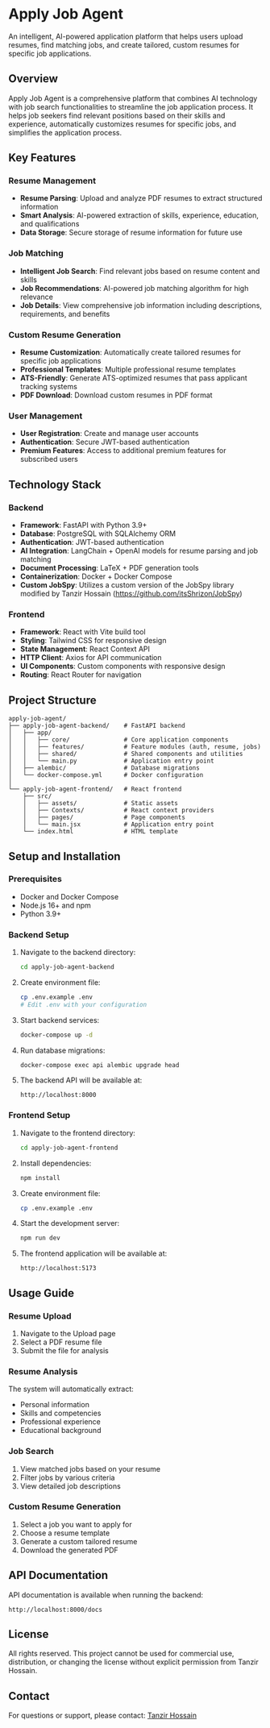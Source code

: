 # Apply Job Agent

An intelligent, AI-powered application platform that helps users upload resumes, find matching jobs, and create tailored, custom resumes for specific job applications.

## Overview

Apply Job Agent is a comprehensive platform that combines AI technology with job search functionalities to streamline the job application process. It helps job seekers find relevant positions based on their skills and experience, automatically customizes resumes for specific jobs, and simplifies the application process.

## Key Features

### Resume Management
- **Resume Parsing**: Upload and analyze PDF resumes to extract structured information
- **Smart Analysis**: AI-powered extraction of skills, experience, education, and qualifications
- **Data Storage**: Secure storage of resume information for future use

### Job Matching
- **Intelligent Job Search**: Find relevant jobs based on resume content and skills
- **Job Recommendations**: AI-powered job matching algorithm for high relevance
- **Job Details**: View comprehensive job information including descriptions, requirements, and benefits

### Custom Resume Generation
- **Resume Customization**: Automatically create tailored resumes for specific job applications
- **Professional Templates**: Multiple professional resume templates
- **ATS-Friendly**: Generate ATS-optimized resumes that pass applicant tracking systems
- **PDF Download**: Download custom resumes in PDF format

### User Management
- **User Registration**: Create and manage user accounts
- **Authentication**: Secure JWT-based authentication
- **Premium Features**: Access to additional premium features for subscribed users

## Technology Stack

### Backend
- **Framework**: FastAPI with Python 3.9+
- **Database**: PostgreSQL with SQLAlchemy ORM
- **Authentication**: JWT-based authentication
- **AI Integration**: LangChain + OpenAI models for resume parsing and job matching
- **Document Processing**: LaTeX + PDF generation tools
- **Containerization**: Docker + Docker Compose
- **Custom JobSpy**: Utilizes a custom version of the JobSpy library modified by Tanzir Hossain (https://github.com/itsShrizon/JobSpy)

### Frontend
- **Framework**: React with Vite build tool
- **Styling**: Tailwind CSS for responsive design
- **State Management**: React Context API
- **HTTP Client**: Axios for API communication
- **UI Components**: Custom components with responsive design
- **Routing**: React Router for navigation

## Project Structure

```
apply-job-agent/
├── apply-job-agent-backend/    # FastAPI backend
│   ├── app/
│   │   ├── core/               # Core application components
│   │   ├── features/           # Feature modules (auth, resume, jobs)
│   │   ├── shared/             # Shared components and utilities
│   │   └── main.py             # Application entry point
│   ├── alembic/                # Database migrations
│   └── docker-compose.yml      # Docker configuration
│
└── apply-job-agent-frontend/   # React frontend
    ├── src/
    │   ├── assets/             # Static assets
    │   ├── Contexts/           # React context providers
    │   ├── pages/              # Page components
    │   └── main.jsx            # Application entry point
    └── index.html              # HTML template
```

## Setup and Installation

### Prerequisites
- Docker and Docker Compose
- Node.js 16+ and npm
- Python 3.9+

### Backend Setup
1. Navigate to the backend directory:
   ```bash
   cd apply-job-agent-backend
   ```

2. Create environment file:
   ```bash
   cp .env.example .env
   # Edit .env with your configuration
   ```

3. Start backend services:
   ```bash
   docker-compose up -d
   ```

4. Run database migrations:
   ```bash
   docker-compose exec api alembic upgrade head
   ```

5. The backend API will be available at:
   ```
   http://localhost:8000
   ```

### Frontend Setup
1. Navigate to the frontend directory:
   ```bash
   cd apply-job-agent-frontend
   ```

2. Install dependencies:
   ```bash
   npm install
   ```

3. Create environment file:
   ```bash
   cp .env.example .env
   ```

4. Start the development server:
   ```bash
   npm run dev
   ```

5. The frontend application will be available at:
   ```
   http://localhost:5173
   ```

## Usage Guide

### Resume Upload
1. Navigate to the Upload page
2. Select a PDF resume file
3. Submit the file for analysis

### Resume Analysis
The system will automatically extract:
- Personal information
- Skills and competencies
- Professional experience
- Educational background

### Job Search
1. View matched jobs based on your resume
2. Filter jobs by various criteria
3. View detailed job descriptions

### Custom Resume Generation
1. Select a job you want to apply for
2. Choose a resume template
3. Generate a custom tailored resume
4. Download the generated PDF

## API Documentation

API documentation is available when running the backend:
```
http://localhost:8000/docs
```

## License

All rights reserved. This project cannot be used for commercial use, distribution, or changing the license without explicit permission from Tanzir Hossain.

## Contact

For questions or support, please contact:
[Tanzir Hossain](mailto:shrizon.rex@gmail.com)
